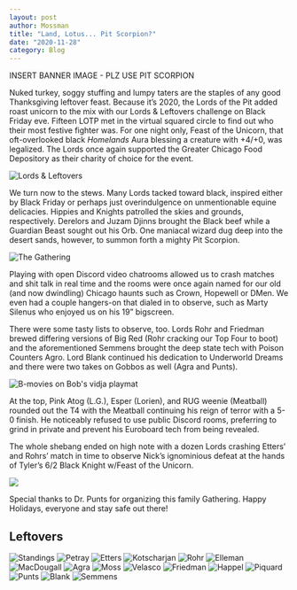 ```yaml
---
layout: post
author: Mossman
title: "Land, Lotus... Pit Scorpion?"
date: "2020-11-28"
category: Blog
---
```


INSERT BANNER IMAGE - PLZ USE PIT SCORPION

Nuked turkey, soggy stuffing and lumpy taters are the staples of any good Thanksgiving leftover feast. Because it’s 2020, the Lords of the Pit added roast unicorn to the mix with our Lords & Leftovers challenge on Black Friday eve. Fifteen LOTP met in the virtual squared circle to find out who their most festive fighter was. For one night only, Feast of the Unicorn, that oft-overlooked black *Homelands* Aura blessing a creature with +4/+0, was legalized. The Lords once again supported the Greater Chicago Food Depository as their charity of choice for the event.

![Lords & Leftovers](/assets/images/2020/lordsandleftovers/feast.jpg)

We turn now to the stews. Many Lords tacked toward black, inspired either by Black Friday or perhaps just overindulgence on unmentionable equine delicacies. Hippies and Knights patrolled the skies and grounds, respectively. Derelors and Juzam Djinns brought the Black beef while a Guardian Beast sought out his Orb. One maniacal wizard dug deep into the desert sands, however, to summon forth a mighty Pit Scorpion.

![The Gathering](/assets/images/2020/lordsandleftovers/chatroom.png)

Playing with open Discord video chatrooms allowed us to crash matches and shit talk in real time and the rooms were once again named for our old (and now dwindling) Chicago haunts such as Crown, Hopewell or DMen. We even had a couple hangers-on that dialed in to observe, such as Marty Silenus who enjoyed us on his 19” bigscreen.

There were some tasty lists to observe, too. Lords Rohr and Friedman brewed differing versions of Big Red (Rohr cracking our Top Four to boot) and the aforementioned Semmens brought the deep state tech with Poison Counters Agro. Lord Blank continued his dedication to Underworld Dreams and there were two takes on Gobbos as well (Agra and Punts).

![B-movies on Bob's vidja playmat](/assets/images/2020/lordsandleftovers/tharoom.png)

At the top, Pink Atog (L.G.), Esper (Lorien), and RUG weenie (Meatball) rounded out the T4 with the Meatball continuing his reign of terror with a 5-0 finish. He noticeably refused to use public Discord rooms, preferring to grind in private and prevent his Euroboard tech from being revealed.

The whole shebang ended on high note with a dozen Lords crashing Etters’ and Rohrs’ match in time to observe Nick’s ignominious defeat at the hands of Tyler’s 6/2 Black Knight w/Feast of the Unicorn.

![](/assets/images/2020/lordsandleftovers/poster.png)

Special thanks to Dr. Punts for organizing this family Gathering. Happy Holidays, everyone and stay safe out there!

## Leftovers

![Standings](/assets/images/2020/lordsandleftovers/standings.png)
![Petray](/assets/images/2020/lordsandleftovers/01petray.jpg)
![Etters](/assets/images/2020/lordsandleftovers/02etters.jpeg)
![Kotscharjan](/assets/images/2020/lordsandleftovers/03kotscharjan.jpg)
![Rohr](/assets/images/2020/lordsandleftovers/04rohr.jpg)
![Elleman](/assets/images/2020/lordsandleftovers/05elleman.jpg)
![MacDougall](/assets/images/2020/lordsandleftovers/06macdougall.jpg)
![Agra](/assets/images/2020/lordsandleftovers/07agra.jpg)
![Moss](/assets/images/2020/lordsandleftovers/08moss.jpg)
![Velasco](/assets/images/2020/lordsandleftovers/09velasco.jpg)
![Friedman](/assets/images/2020/lordsandleftovers/10friedman.jpg)
![Happel](/assets/images/2020/lordsandleftovers/11happel.jpg)
![Piquard](/assets/images/2020/lordsandleftovers/12piquard.jpg)
![Punts](/assets/images/2020/lordsandleftovers/13punts.jpg)
![Blank](/assets/images/2020/lordsandleftovers/14blank.jpg)
![Semmens](/assets/images/2020/lordsandleftovers/15semmens.jpg)
